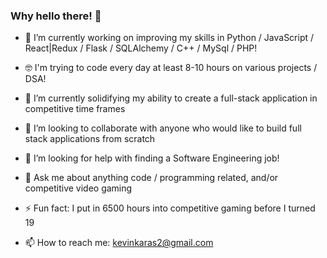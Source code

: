 ### Why hello there! 👋


- 🔭 I’m currently working on improving my skills in Python / JavaScript / React|Redux / Flask / SQLAlchemy / C++ / MySql / PHP!
- 🤓 I'm trying to code every day at least 8-10 hours on various projects / DSA! 
- 🌱 I’m currently solidifying my ability to create a full-stack application in competitive time frames
- 👯 I’m looking to collaborate with anyone who would like to build full stack applications from scratch
- 🤔 I’m looking for help with finding a Software Engineering job!
- 💬 Ask me about anything code / programming related, and/or competitive video gaming
- ⚡ Fun fact: I put in 6500 hours into competitive gaming before I turned 19

- 📫 How to reach me: kevinkaras2@gmail.com

